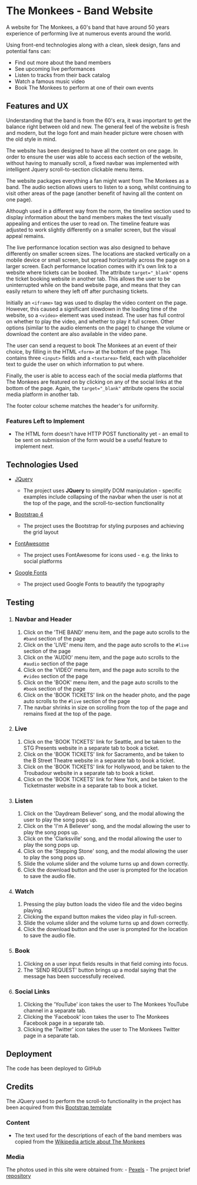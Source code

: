 # The Monkees - Band Website

A website for The Monkees, a 60's band that have around 50 years experience of performing live at numerous events around the world. 

Using front-end technologies along with a clean, sleek design, fans and potential fans can:

- Find out more about the band members
- See upcoming live performances
- Listen to tracks from their back catalog
- Watch a famous music video
- Book The Monkees to perform at one of their own events

 
## Features and UX

Understanding that the band is from the 60's era, it was important to get the balance right between old and new. The general feel of the website is fresh and modern, but the logo font and main header picture were chosen with the old style in mind.

The website has been designed to have all the content on one page. In order to ensure the user was able to access each section of the website, without having to manually scroll, a fixed navbar was implemented with intelligent Jquery scroll-to-section clickable menu items.

The website packages everything a fan might want from The Monkees as a band. The audio section allows users to listen to a song, whilst continuing to visit other areas of the page (another benefit of having all the content on one page).

Although used in a different way from the norm, the timeline section used to display information about the band members makes the text visually appealing and entices the user to read on. The timeline feature was adjusted to work slightly differently on a smaller screen, but the visual appeal remains.

The live performance location section was also designed to behave differently on smaller screen sizes. The locations are stacked vertically on a mobile device or small screen, but spread horizontally across the page on a larger screen. Each performance location comes with it's own link to a website where tickets can be booked. The attribute `target="_blank"` opens the ticket booking website in another tab. This allows the user to be uninterrupted while on the band website page, and means that they can easily return to where they left off after purchasing tickets.

Initially an `<iframe>` tag was used to display the video content on the page. However, this caused a significant slowdown in the loading time of the website, so a `<video>` element was used instead. The user has full control on whether to play the video, and whether to play it full screen. Other options (similar to the audio elements on the page) to change the volume or download the content are also available in the video pane.

The user can send a request to book The Monkees at an event of their choice, by filling in the HTML `<form>` at the bottom of the page. This contains three `<input>` fields and a `<textarea>` field, each with placeholder text to guide the user on which information to put where.

Finally, the user is able to access each of the social media platforms that The Monkees are featured on by clicking on any of the social links at the bottom of the page. Again, the `target="_blank"` attribute opens the social media platform in another tab.

The footer colour scheme matches the header's for uniformity.


### Features Left to Implement

- The HTML form doesn't have HTTP POST functionality yet - an email to be sent on submission of the form would be a useful feature to implement next.

## Technologies Used

- [JQuery](https://jquery.com)
    - The project uses **JQuery** to simplify DOM manipulation - specific examples include collapsing of the navbar when the user is not at the top of the page, and the scroll-to-section functionality
    
- [Bootstrap 4](https://getbootstrap.com/)
    - The project uses the Bootstrap for styling purposes and achieving the grid layout
    
- [FontAwesome](https://fontawesome.com/)
    - The project uses FontAwesome for icons used - e.g. the links to social platforms
    
- [Google Fonts](https://fonts.google.com/)
    - The project used Google Fonts to beautify the typography


## Testing

1. ### Navbar and Header

    1. Click on the 'THE BAND' menu item, and the page auto scrolls to the `#band` section of the page
    2. Click on the 'LIVE' menu item, and the page auto scrolls to the `#live` section of the page
    3. Click on the 'AUDIO' menu item, and the page auto scrolls to the `#audio` section of the page
    4. Click on the 'VIDEO' menu item, and the page auto scrolls to the `#video` section of the page
    5. Click on the 'BOOK' menu item, and the page auto scrolls to the `#book` section of the page
    6. Click on the 'BOOK TICKETS' link on the header photo, and the page auto scrolls to the `#live` section of the page
    7. The navbar shrinks in size on scrolling from the top of the page and remains fixed at the top of the page.
    
2. ### Live

    1. Click on the 'BOOK TICKETS' link for Seattle, and be taken to the STG Presents website in a separate tab to book a ticket.
    2. Click on the 'BOOK TICKETS' link for Sacramento, and be taken to the B Street Theatre website in a separate tab to book a ticket.
    3. Click on the 'BOOK TICKETS' link for Hollywood, and be taken to the Troubadour website in a separate tab to book a ticket.
    4. Click on the 'BOOK TICKETS' link for New York, and be taken to the Ticketmaster website in a separate tab to book a ticket.
    
3. ### Listen

    1. Click on the 'Daydream Believer' song, and the modal allowing the user to play the song pops up.
    2. Click on the 'I'm A Believer' song, and the modal allowing the user to play the song pops up.
    3. Click on the 'Clarksville' song, and the modal allowing the user to play the song pops up.
    4. Click on the 'Stepping Stone' song, and the modal allowing the user to play the song pops up.
    5. Slide the volume slider and the volume turns up and down correctly.
    6. Click the download button and the user is prompted for the location to save the audio file.
    
    
4. ### Watch

    1. Pressing the play button loads the video file and the video begins playing.
    2. Clicking the expand button makes the video play in full-screen.
    3. Slide the volume slider and the volume turns up and down correctly.
    4. Click the download button and the user is prompted for the location to save the audio file.
    
    
5. ### Book

    1. Clicking on a user input fields results in that field coming into focus.
    2. The 'SEND REQUEST' button brings up a modal saying that the message has been successfully received.
    
    
6. ### Social Links
    
    1. Clicking the 'YouTube' icon takes the user to The Monkees YouTube channel in a separate tab.
    2. Clicking the 'Facebook' icon takes the user to The Monkees Facebook page in a separate tab.
    3. Clicking the 'Twitter' icon takes the user to The Monkees Twitter page in a separate tab.
    

## Deployment

The code has been deployed to GitHub


## Credits

The JQuery used to perform the scroll-to functionality in the project has been acquired from this [Bootstrap template](https://startbootstrap.com/themes/agency/)


### Content
- The text used for the descriptions of each of the band members was copied from the [Wikipedia article about The Monkees](https://en.wikipedia.org/wiki/The_Monkees)

### Media
The photos used in this site were obtained from:
    - [Pexels](https://www.pexels.com/royalty-free-images/)
    - The project brief [repository](https://github.com/Code-Institute-Org/project-assets)
